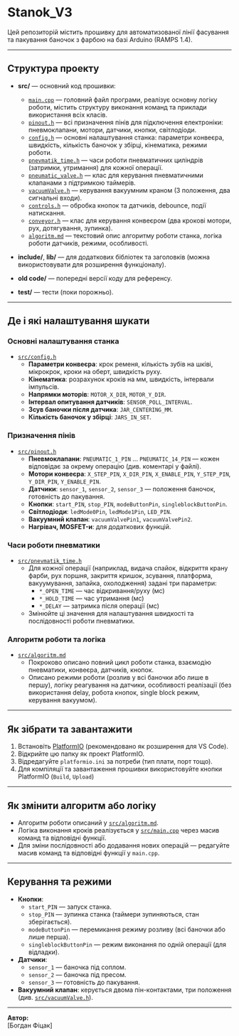 # Stanok_V3

Цей репозиторій містить прошивку для автоматизованої лінії фасування та пакування баночок з фарбою на базі Arduino (RAMPS 1.4).

---

## Структура проекту

- **src/** — основний код прошивки:
  - [`main.cpp`](src/main.cpp) — головний файл програми, реалізує основну логіку роботи, містить структуру виконання команд та приклади використання всіх класів.
  - [`pinout.h`](src/pinout.h) — всі призначення пінів для підключення електроніки: пневмоклапани, мотори, датчики, кнопки, світлодіоди.
  - [`config.h`](src/config.h) — основні налаштування станка: параметри конвеєра, швидкість, кількість баночок у збірці, кінематика, режими роботи.
  - [`pnevmatik_time.h`](src/pnevmatik_time.h) — часи роботи пневматичних циліндрів (затримки, утримання) для кожної операції.
  - [`pneumatic_valve.h`](src/pneumatic_valve.h) — клас для керування пневматичними клапанами з підтримкою таймерів.
  - [`vacuumValve.h`](src/vacuumValve.h) — керування вакуумним краном (3 положення, два сигнальні входи).
  - [`controls.h`](src/controls.h) — обробка кнопок та датчиків, debounce, події натискання.
  - [`conveyor.h`](src/conveyor.h) — клас для керування конвеєром (два крокові мотори, рух, дотягування, зупинка).
  - [`algoritm.md`](src/algoritm.md) — текстовий опис алгоритму роботи станка, логіка роботи датчиків, режими, особливості.

- **include/**, **lib/** — для додаткових бібліотек та заголовків (можна використовувати для розширення функціоналу).
- **old code/** — попередні версії коду для референсу.
- **test/** — тести (поки порожньо).

---

## Де і які налаштування шукати

### Основні налаштування станка

- [`src/config.h`](src/config.h)
  - **Параметри конвеєра**: крок ременя, кількість зубів на шківі, мікрокрок, кроки на оберт, швидкість руху.
  - **Кінематика**: розрахунок кроків на мм, швидкість, інтервали імпульсів.
  - **Напрямки моторів**: `MOTOR_X_DIR`, `MOTOR_Y_DIR`.
  - **Інтервал опитування датчиків**: `SENSOR_POLL_INTERVAL`.
  - **Зсув баночки після датчика**: `JAR_CENTERING_MM`.
  - **Кількість баночок у збірці**: `JARS_IN_SET`.

### Призначення пінів

- [`src/pinout.h`](src/pinout.h)
  - **Пневмоклапани**: `PNEUMATIC_1_PIN` ... `PNEUMATIC_14_PIN` — кожен відповідає за окрему операцію (див. коментарі у файлі).
  - **Мотори конвеєра**: `X_STEP_PIN`, `X_DIR_PIN`, `X_ENABLE_PIN`, `Y_STEP_PIN`, `Y_DIR_PIN`, `Y_ENABLE_PIN`.
  - **Датчики**: `sensor_1`, `sensor_2`, `sensor_3` — положення баночок, готовність до пакування.
  - **Кнопки**: `start_PIN`, `stop_PIN`, `modeButtonPin`, `singleblockButtonPin`.
  - **Світлодіоди**: `ledMode0Pin`, `ledMode1Pin`, `LED_PIN`.
  - **Вакуумний клапан**: `vacuumValvePin1`, `vacuumValvePin2`.
  - **Нагрівач, MOSFET-и**: для додаткових функцій.

### Часи роботи пневматики

- [`src/pnevmatik_time.h`](src/pnevmatik_time.h)
  - Для кожної операції (наприклад, видача спайок, відкриття крану фарби, рух поршня, закриття кришок, зсування, платформа, вакуумування, запайка, охолодження) задані три параметри:
    - `*_OPEN_TIME` — час відкривання/руху (мс)
    - `*_HOLD_TIME` — час утримання (мс)
    - `*_DELAY` — затримка після операції (мс)
  - Змінюйте ці значення для налаштування швидкості та послідовності роботи пневматики.

### Алгоритм роботи та логіка

- [`src/algoritm.md`](src/algoritm.md)
  - Покроково описано повний цикл роботи станка, взаємодію пневматики, конвеєра, датчиків, кнопок.
  - Описано режими роботи (розлив у всі баночки або лише в першу), логіку реагування на датчики, особливості реалізації (без використання delay, робота кнопок, single block режим, керування вакуумом).

---

## Як зібрати та завантажити

1. Встановіть [PlatformIO](https://platformio.org/) (рекомендовано як розширення для VS Code).
2. Відкрийте цю папку як проект PlatformIO.
3. Відредагуйте `platformio.ini` за потреби (тип плати, порт тощо).
4. Для компіляції та завантаження прошивки використовуйте кнопки PlatformIO (`Build`, `Upload`) 
---

## Як змінити алгоритм або логіку

- Алгоритм роботи описаний у [`src/algoritm.md`](src/algoritm.md).
- Логіка виконання кроків реалізується у [`src/main.cpp`](src/main.cpp) через масив команд та відповідні функції.
- Для зміни послідовності або додавання нових операцій — редагуйте масив команд та відповідні функції у `main.cpp`.

---

## Керування та режими

- **Кнопки**:
  - `start_PIN` — запуск станка.
  - `stop_PIN` — зупинка станка (таймери зупиняються, стан зберігається).
  - `modeButtonPin` — перемикання режиму розливу (всі баночки або лише перша).
  - `singleblockButtonPin` — режим виконання по одній операції (для відладки).
- **Датчики**:
  - `sensor_1` — баночка під соплом.
  - `sensor_2` — баночка під пресом.
  - `sensor_3` — готовність до пакування.
- **Вакуумний клапан**: керується двома пін-контактами, три положення (див. [`src/vacuumValve.h`](src/vacuumValve.h)).
---

**Автор:**  
[Богдан Фіцак]
